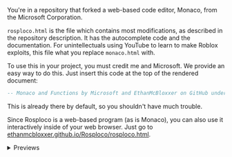 You're in a repository that forked a web-based code editor, Monaco, from the Microsoft Corporation.

`rosploco.html` is the file which contains most modifications, as described in the repository description. It has the autocomplete code and the documentation. For unintellectuals using YouTube to learn to make Roblox exploits, this file what you replace `monaco.html` with.

To use this in your project, you must credit me and Microsoft. We provide an easy way to do this. Just insert this code at the top of the rendered document:

```lua
-- Monaco and Functions by Microsoft and EthanMcBloxxer on GitHub under the MIT License.
```

This is already there by default, so you shouldn't have much trouble.

Since Rosploco is a web-based program (as is Monaco), you can also use it interactively inside of your web browser. Just go to [ethanmcbloxxer.github.io/Rosploco/rosploco.html](https://ethanmcbloxxer.github.io/Rosploco/rosploco.html).

<details><summary>Previews</summary>

![P9uQMEb](https://user-images.githubusercontent.com/39684348/112051473-5b33b480-8b28-11eb-831a-3ed0e89fcb63.gif)
![Ti1WeUq](https://user-images.githubusercontent.com/39684348/112051476-5bcc4b00-8b28-11eb-8f73-1d6cd7c399b0.gif)
![yF6wtD3](https://user-images.githubusercontent.com/39684348/112051465-5a9b1e00-8b28-11eb-9a90-3abd51192d77.gif)
![FJmDk7Z](https://user-images.githubusercontent.com/39684348/112051467-5a9b1e00-8b28-11eb-9210-e8820adbac4c.png)
![UuSkT4r](https://user-images.githubusercontent.com/39684348/112051470-5b33b480-8b28-11eb-828f-92c84bc0e92d.png)
![TbppOne](https://user-images.githubusercontent.com/39684348/112051468-5a9b1e00-8b28-11eb-84d2-aa1b8b43c99e.png)
![waxTkij](https://user-images.githubusercontent.com/39684348/112051471-5b33b480-8b28-11eb-8830-dfa51b16bb96.png)

</details>
